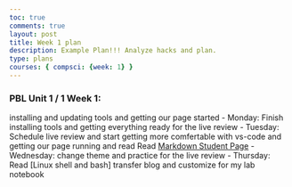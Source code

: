 ```yaml
--- 
toc: true 
comments: true 
layout: post 
title: Week 1 plan
description: Example Plan!!! Analyze hacks and plan. 
type: plans 
courses: { compsci: {week: 1} } 
--- 
```


### PBL Unit 1 / 1 Week 1: 

installing and updating tools and getting our page started - Monday: Finish installing tools and getting everything ready for the live review - Tuesday: Schedule live review and start getting more comfertable with vs-code and getting our page running and read Read [Markdown Student Page](https://nighthawkcoders.github.io/teacher//c4.3/c5.0/2023/08/17/markdown-html_fragments.html) - Wednesday: change theme and practice for the live review - Thursday: Read [Linux shell and bash] transfer blog and customize for my lab notebook